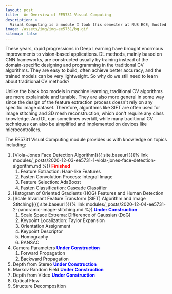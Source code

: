```yaml
---
layout: post
title:  An Overview of EE5731 Visual Computing
description: >
  Visual Computing is a module I took this semester at NUS ECE, hosted by Assoc. Prof. Robby Tan. It covers some of the best-known classic CV algorithms.
image: /assets/img/img-ee5731/bg.gif
sitemap: false
---
```


These years, rapid progressions in Deep Learning have brought enormous improvements to vision-based applications. DL methods, mainly based on CNN frameworks, are constructed usually by training instead of the domain-specific designing and programming in the traditional CV algorithms. They are easy to build, often achieve better accuracy, and the trained models can be very lightweight. So why do we still need to learn about traditional CV methods?

Unlike the black box models in machine learning, traditional CV algorithms are more explainable and tunable. They are also more general in some way since the design of the feature extraction process doesn't rely on any specific image dataset. Therefore, algorithms like SIFT are often used for image stitching and 3D mesh reconstruction, which don't require any class knowledge. And DL can sometimes overkill, while many traditional CV techniques can also be simplified and implemented on devices like microcontrollers.

The EE5731 Visual Computing module provides us with knowledge on topics including:

1. [Viola-Jones Face Detection Algorithm]({{ site.baseurl }}{% link modules/_posts/2020-12-03-ee5731-1-viola-jones-face-detection-algorithm.md %}) <span style="color:red">**Finished**</span>
   1. Feature Extraction: Haar-like Features
   2. Fasten Convolution Process: Integral Image
   3. Feature Selection: AdaBoost
   4. Fasten Classification: Cascade Classifier
2. Histogram of Oriented Gradients (HOG) Features and Human Detection
3. [Scale Invariant Feature Transform (SIFT) Algorithm and Image Stitching]({{ site.baseurl }}{% link modules/_posts/2020-12-04-ee5731-2-panoramic-image-stitching.md %}) <span style="color:blue">**Under Construction**</span>
   1. Scale Space Extrema: Difference of Gaussian (DoG)
   2. Keypoint Localization: Taylor Expansion
   3. Orientation Assignment
   4. Keypoint Descriptor
   5. Homography
   6. RANSAC
4. Camera Parameters <span style="color:blue">**Under Construction**</span>
   1. Forward Propagation
   2. Backward Propagation
5. Depth from Stereo <span style="color:blue">**Under Construction**</span>
6. Markov Random Field <span style="color:blue">**Under Construction**</span>
7. Depth from Video <span style="color:blue">**Under Construction**</span>
8. Optical Flow
9. Structure Decomposition



